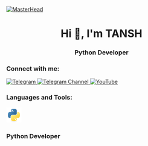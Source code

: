 [![MasterHead](https://firebasestorage.googleapis.com/v0/b/flexi-coding.appspot.com/o/dempgi7-520f8d5f-63d4-4453-8822-dbc149ae27f8.gif?alt=media&token=91c0c7b2-93c3-4029-b011-1a8703c5730d)](https://.io)
<h1 align="center">Hi 👋, I'm TANSH</h1>
<h3 align="center">Python Developer</h3>

<h3 align="left">Connect with me:</h3>
<p align="left">
  <a href="https://t.me/d_8_5" target="_blank" rel="noreferrer">
    <img src="https://img.shields.io/badge/Telegram-%40d__8__5-blue" alt="Telegram" />
  </a>
  <a href="https://t.me/Uyuyuao" target="_blank" rel="noreferrer">
    <img src="https://img.shields.io/badge/Telegram-Uyuyuao-blue" alt="Telegram Channel" />
  </a>
  <a href="[[https://www.youtube.com/@XTANSHX]" target="_blank" rel="noreferrer">
    <img src="https://img.shields.io/badge/YouTube-xTANSHx-red" alt="YouTube" />
  </a>
</p>

<h3 align="left">Languages and Tools:</h3>
<p align="left">
  <a href="https://www.python.org" target="_blank" rel="noreferrer">
    <img src="https://raw.githubusercontent.com/devicons/devicon/master/icons/python/python-original.svg" alt="python" width="40" height="40"/>
  </a>
</p>

<h3 align="left">Python Developer</h3>
